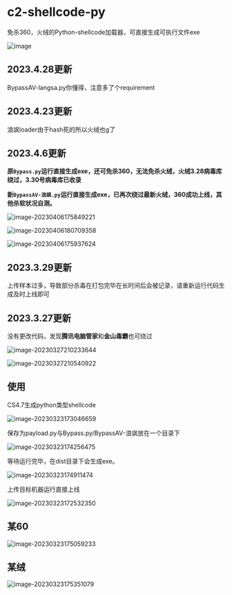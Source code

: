 # c2-shellcode-py
免杀360，火绒的Python-shellcode加载器，可直接生成可执行文件exe

![image](https://github.com/langsasec/c2-shellcode-py/assets/45072131/ada70466-b193-43ee-bfba-1fa15e5b4da2)

## 2023.4.28更新
BypassAV-langsa.py你懂得，注意多了个requirement

## 2023.4.23更新
浪飒loader由于hash死的所以火绒也g了

## 2023.4.6更新

**原`Bypass.py`运行直接生成exe，还可免杀360，无法免杀火绒，火绒3.28病毒库绕过，3.30号病毒库已收录**

**新`BypassAV-浪飒.py`运行直接生成exe，已再次绕过最新火绒，360成功上线，其他杀软状况自测。**



![image-20230406175849221](https://img2023.cnblogs.com/blog/2411575/202304/2411575-20230406180433832-1347029140.png)

![image-20230406180709358](https://img2023.cnblogs.com/blog/2411575/202304/2411575-20230406180710010-930191902.png)

![image-20230406175937624](https://img2023.cnblogs.com/blog/2411575/202304/2411575-20230406180725107-1489772396.png)

## 2023.3.29更新

上传样本过多，导致部分杀毒在打包完毕在长时间后会被记录，请重新运行代码生成及时上线即可

## 2023.3.27更新

没有更改代码，发现**腾讯电脑管家**和**金山毒霸**也可绕过

![image-20230327210233644](https://img2023.cnblogs.com/blog/2411575/202303/2411575-20230327210404487-1102022697.png)

![image-20230327210540922](https://img2023.cnblogs.com/blog/2411575/202303/2411575-20230327210539969-230609198.png)



## 使用

CS4.7生成python类型shellcode

![image-20230323173046659](https://img2023.cnblogs.com/blog/2411575/202303/2411575-20230323173046883-891160038.png)

保存为payload.py与Bypass.py/BypassAV-浪飒放在一个目录下

![image-20230323174256475](https://img2023.cnblogs.com/blog/2411575/202303/2411575-20230323174256651-1588728063.png)

等待运行完毕，在dist目录下会生成exe。

![image-20230323174911474](https://img2023.cnblogs.com/blog/2411575/202303/2411575-20230323174917591-116118579.png)

上传目标机器运行直接上线

![image-20230323172532350](https://img2023.cnblogs.com/blog/2411575/202303/2411575-20230323172532786-689062764.png)

## 某60

![image-20230323175059233](https://img2023.cnblogs.com/blog/2411575/202303/2411575-20230323175059639-1587542681.png)

## 某绒

![image-20230323175351079](https://img2023.cnblogs.com/blog/2411575/202303/2411575-20230323175351380-242584426.png)
